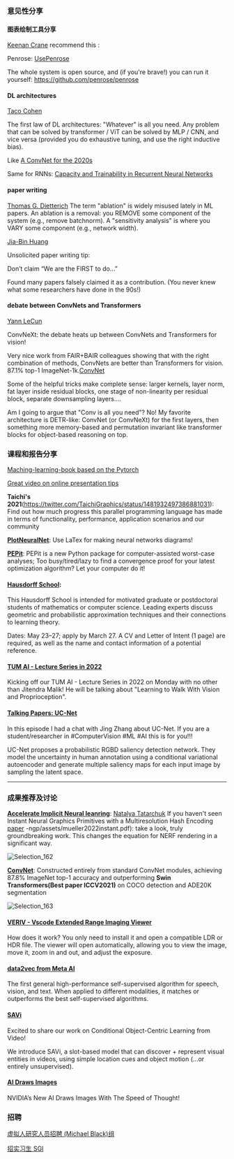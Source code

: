 
### 意见性分享

#### 图表绘制工具分享

[Keenan Crane](https://twitter.com/keenanisalive/status/1480696621298069506) recommend this :

Penrose: [UsePenrose](https://twitter.com/UsePenrose)

The whole system is open source, and (if you're brave!) you can run it yourself: https://github.com/penrose/penrose

#### DL architectures

[Taco Cohen](https://twitter.com/TacoCohen/status/1480855159236440066)

The first law of DL architectures:   "Whatever" is all you need. Any problem that can be solved by transformer / ViT can be solved by MLP / CNN, and vice versa (provided you do exhaustive tuning, and use the right inductive bias).  

Like [A ConvNet for the 2020s](https://arxiv.org/abs/2201.03545)

Same for RNNs: [Capacity and Trainability in Recurrent Neural Networks](https://arxiv.org/abs/1611.09913)

#### paper writing

[Thomas G. Dietterich](https://twitter.com/tdietterich/status/1481023353322307585)
The term "ablation" is widely misused lately in ML papers. An ablation is a removal: you REMOVE some component of the system (e.g., remove batchnorm). A "sensitivity analysis" is where you VARY some component (e.g., network width).

[Jia-Bin Huang](https://twitter.com/jbhuang0604/status/1481821813093150728)

Unsolicited paper writing tip: 

Don’t claim “We are the FIRST to do…”

Found many papers falsely claimed it as a contribution. (You never knew what some researchers have done in the 90s!)

#### debate between ConvNets and Transformers

[Yann LeCun](https://twitter.com/ylecun/status/1481196571534536704)

ConvNeXt: the debate heats up between ConvNets and Transformers for vision!

Very nice work from FAIR+BAIR colleagues showing that with the right combination of methods, ConvNets are better than Transformers for vision. 87.1% top-1 ImageNet-1k.[ConvNet](https://arxiv.org/abs/2201.03545)

Some of the helpful tricks make complete sense: larger kernels, layer norm, fat layer inside residual blocks, one stage of non-linearity per residual block, separate downsampling layers....

Am I going to argue that "Conv is all you need"?
No!
My favorite architecture is DETR-like: ConvNet (or ConvNeXt) for the first layers, then something more memory-based and permutation invariant like transformer blocks for object-based reasoning on top.



### 课程和报告分享

[Maching-learning-book based on the Pytorch](https://twitter.com/rasbt/status/1480224660470083588)

[Great video on online presentation tips](https://twitter.com/CSProfKGD/status/1482162054114988037)

**Taichi's 2021**(https://twitter.com/TaichiGraphics/status/1481932497386881031): Find out how much progress this parallel programming language has made in terms of functionality, performance, application scenarios and our community

**[PlotNeuralNet](https://github.com/HarisIqbal88/PlotNeuralNet)**: Use LaTex for making neural networks diagrams!

**[PEPit](https://github.com/bgoujaud/PEPit)**: PEPit is a new Python package for computer-assisted worst-case analyses; Too busy/tired/lazy to find a convergence proof for your latest optimization algorithm? Let your computer do it!

#### [Hausdorff School](https://www.hcm.uni-bonn.de/events/eventpages/hausdorff-school/hausdorff-schools-2022/algorithmicdata2022/):

This Hausdorff School is intended for motivated graduate or postdoctoral students of mathematics or computer science. Leading experts discuss geometric and probabilistic approximation techniques and their connections to learning theory.

Dates: May 23–27; apply by March 27. A CV and Letter of Intent (1 page) are required, as well as the name and contact information of a potential reference.

#### [TUM AI - Lecture Series in 2022 ](https://twitter.com/MattNiessner/status/1482370056398979078)

Kicking off our TUM AI - Lecture Series in 2022 on Monday with no other than Jitendra Malik! He will be talking about "Learning to Walk With Vision and Proprioception".

#### [Talking Papers: UC-Net](https://twitter.com/talking_papers/status/1484284980704555008)

In this episode I had a chat with  Jing Zhang about UC-Net. If you are a student/researcher in #ComputerVision #ML #AI this is for you!!!

UC-Net proposes a probabilistic RGBD saliency detection network. They model the uncertainty in human annotation using a conditional variational autoencoder and generate multiple saliency maps for each input image by sampling the latent space.
****

### 成果推荐及讨论
**[Accelerate Implicit Neural leanring](https://twitter.com/mirror2mask/status/1482029174629879815?cxt=HHwWjsCiydTrnJEpAAAA)**: 
[Natalya Tatarchuk](https://twitter.com/mirror2mask)
If you haven't seen Instant Neural Graphics Primitives with a Multiresolution Hash Encoding 
[paper](https://nvlabs.github.io/instant)
-ngp/assets/mueller2022instant.pdf): take a look, truly groundbreaking work. This changes the equation for NERF rendering in a significant way.

![Selection_162](https://user-images.githubusercontent.com/39289436/149622369-61fcac49-a9aa-40ca-9609-d7407d9710a1.png)

**[ConvNet](https://github.com/facebookresearch/ConvNeXt)**:
Constructed entirely from standard ConvNet modules, achieving 87.8% ImageNet top-1 accuracy and outperforming **Swin Transformers(Best paper ICCV2021)** on COCO detection and ADE20K segmentation 

![Selection_163](https://user-images.githubusercontent.com/39289436/149622383-6026ffa8-d6b3-4b84-a153-f885d9db7eb4.png)

#### [ VERIV - Vscode Extended Range Imaging Viewer](https://twitter.com/mcrespo__/status/1483085482179366923)

How does it work? You only need to install it and open a compatible LDR or HDR file. 
The viewer will open automatically, allowing you to view the image, move it, zoom in and out, and adjust the exposure.

#### [data2vec from Meta AI](https://twitter.com/MetaAI/status/1484210570723307521)

The first general high-performance self-supervised algorithm for speech, vision, and text. When applied to different modalities, it matches or outperforms the best self-supervised algorithms.

#### [SAVi](https://twitter.com/thomaskipf/status/1463868218347556866)

Excited to share our work on Conditional Object-Centric Learning from Video! 

We introduce SAVi, a slot-based model that can discover + represent visual entities in videos, using simple location cues and object motion (...or entirely unsupervised).

#### [AI Draws Images](https://twitter.com/twominutepapers/status/1484195290999574530)

NVIDIA’s New AI Draws Images With The Speed of Thought! 



### 招聘
[虚拟人研究人员招聘 (Michael Black)组](https://twitter.com/Michael_J_Black/status/1470389393206747146)

[招实习生 SGI](https://twitter.com/JustinMSolomon/status/1478499442714054658)
